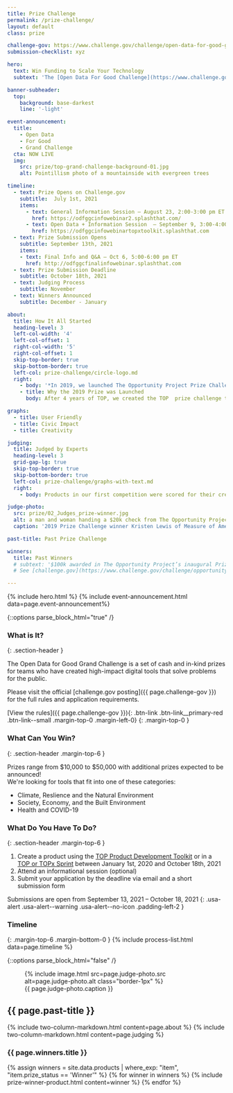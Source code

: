 ```yaml
---
title: Prize Challenge
permalink: /prize-challenge/
layout: default
class: prize

challenge-gov: https://www.challenge.gov/challenge/open-data-for-good-grand-challenge/
submission-checklist: xyz

hero:
  text: Win Funding to Scale Your Technology
  subtext: 'The [Open Data For Good Challenge](https://www.challenge.gov/challenge/open-data-for-good-grand-challenge/){: .usa-link } is now live. Awarding at least $100,000 to teams using The Opportunity Project process.'

banner-subheader:
  top:
    background: base-darkest
    line: '-light'

event-announcement:
  title:
    - Open Data
    - For Good
    - Grand Challenge
  cta: NOW LIVE
  img: 
    src: prize/top-grand-challenge-background-01.jpg  
    alt: Pointillism photo of a mountainside with evergreen trees

timeline:
  - text: Prize Opens on Challenge.gov
    subtitle:  July 1st, 2021
    items:
      - text: General Information Session – August 23, 2:00-3:00 pm ET
        href: https://odfggcinfowebinar2.splashthat.com/
      - text: Open Data + Information Session  – September 9, 3:00-4:00 pm ET
        href: https://odfggcinfowebinartopxtoolkit.splashthat.com
  - text: Prize Submission Opens
    subtitle: September 13th, 2021
    items:
    - text: Final Info and Q&A – Oct 6, 5:00-6:00 pm ET
      href: http://odfggcfinalinfowebinar.splashthat.com
  - text: Prize Submission Deadline
    subtitle: October 18th, 2021
  - text: Judging Process
    subtitle: November
  - text: Winners Announced
    subtitle: December - January

about:
  title: How It All Started
  heading-level: 3
  left-col-width: '4'
  left-col-offset: 1
  right-col-width: '5'
  right-col-offset: 1
  skip-top-border: true
  skip-bottom-border: true
  left-col: prize-challenge/circle-logo.md
  right:
    - body: '*In 2019, we launched The Opportunity Project Prize Challenge. The Census Bureau’s first ever prize competition, it awarded $100,000 in funding across 5 teams.*'
    - title: Why the 2019 Prize was Launched
      body: After 4 years of TOP, we created the TOP  prize challenge to help address the challenges technologists face in deploying and sustaining civic tech products.  The prize challenge aimed to support technologists in getting their solutions into the hands of communities around the country.

graphs:
  - title: User Friendly
  - title: Civic Impact
  - title: Creativity

judging:
  title: Judged by Experts
  heading-level: 3
  grid-gap-lg: true
  skip-top-border: true
  skip-bottom-border: true
  left-col: prize-challenge/graphs-with-text.md
  right: 
    - body: Products in our first competition were scored for their creativity, user-friendliness, and potential for civic impact by panels of product, data, and policy specialists from private industry and government.

judge-photo: 
  src: prize/02_Judges_prize-winner.jpg
  alt: a man and woman handing a $20k check from The Opportunity Project to a woman on a stage
  caption: '2019 Prize Challenge winner Kristen Lewis of Measure of America receives her prize from Ron Jarmin, Acting Director of the U.S. Census Bureau and Suzette Kent, Former Federal Chief Information Officer'

past-title: Past Prize Challenge

winners:
  title: Past Winners
  # subtext: '$100k awarded in The Opportunity Project’s inaugural Prize Challenge.<br/> 
  # See [challenge.gov](https://www.challenge.gov/challenge/opportunity-project-prize/) for challenge details.'

---
```


{% include hero.html %}
{% include event-announcement.html data=page.event-announcement%}

{::options parse_block_html="true" /}
<section class="grid-section margin-top-6 margin-bottom-15 padding-y-3 width-full maxw-full margin-x-0">
  <div class="maxw-tablet margin-x-auto">

### What is It?
{: .section-header }

The Open Data for Good Grand Challenge is a set of cash and in-kind prizes for teams who have created high-impact digital tools that solve problems for the public.

Please visit the official [challenge.gov posting]({{ page.challenge-gov }}) for the full rules and application requirements.

[View the rules]({{ page.challenge-gov }}){: .btn-link .btn-link__primary-red .btn-link--small .margin-top-0 .margin-left-0}
{: .margin-top-0 }

### What Can You Win?
{: .section-header .margin-top-6 }

Prizes range from $10,000 to $50,000 with additional prizes expected to be announced!  
We're looking for tools that fit into one of these categories:
- Climate, Reslience and the Natural Environment
- Society, Economy, and the Built Environment
- Health and COVID-19

### What Do You Have To Do?
{: .section-header .margin-top-6 }
1. Create a product using the [TOP Product Development Toolkit](/product-development/toolkit/) or in a [TOP or TOPx Sprint](/sprints) between January 1st, 2020 and October 18th, 2021
2. Attend an informational session (optional)
3. Submit your application by the deadline via email and a short submission form

Submissions are open from September 13, 2021 – October 18, 2021
{: .usa-alert .usa-alert--warning .usa-alert--no-icon .padding-left-2 }

<!-- Before you submit your application, please review the submission checklist.
[Submission Checklist (.docx) &darr;]({{ page.submission-checklist }}){: download .btn-link .btn-link__secondary-red .btn-link--small .margin-top-2 .margin-left-0 } -->

### Timeline
{: .margin-top-6 .margin-bottom-0 }
{% include process-list.html data=page.timeline %}

{::options parse_block_html="false" /}
<figure>
  {% include image.html src=page.judge-photo.src alt=page.judge-photo.alt class="border-1px" %}
 <figcaption>{{ page.judge-photo.caption }}</figcaption>
</figure>

  </div>
</section>

<section class="usa-section usa-section--dark bg-base-darkest border-bottom-1px">

  <h2 class="text-center">
    {{ page.past-title }}
  </h2>

  {% include two-column-markdown.html content=page.about %}
  {% include two-column-markdown.html content=page.judging %}

  <div class="grid-section margin-bottom-6">
    <h3 class="margin-bottom-0 section-header section-header--light">{{ page.winners.title }}</h3>
    {% assign winners = site.data.products | where_exp: "item", "item.prize_status == 'Winner'" %}
    {% for winner in winners %}
      {% include prize-winner-product.html content=winner %}
    {% endfor %}
  </div>

  
</section>

